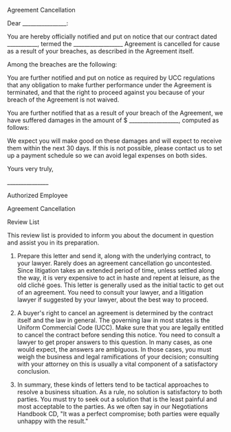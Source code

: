 Agreement Cancellation

Dear \_\_\_\_\_\_\_\_\_\_\_\_\_\_\_\_:

You are hereby officially notified and put on notice that our contract
dated \_\_\_\_\_\_\_\_\_\_\_, termed the
\_\_\_\_\_\_\_\_\_\_\_\_\_\_\_\_\_\_ Agreement is cancelled for cause as
a result of your breaches, as described in the Agreement itself.

Among the breaches are the following:

You are further notified and put on notice as required by UCC
regulations that any obligation to make further performance under the
Agreement is terminated, and that the right to proceed against you
because of your breach of the Agreement is not waived.

You are further notified that as a result of your breach of the
Agreement, we have suffered damages in the amount of \$
\_\_\_\_\_\_\_\_\_\_\_\_\_\_\_\_\_\_, computed as follows:

We expect you will make good on these damages and will expect to receive
them within the next 30 days. If this is not possible, please contact us
to set up a payment schedule so we can avoid legal expenses on both
sides.

Yours very truly,

\_\_\_\_\_\_\_\_\_\_\_\_\_\_\_

Authorized Employee

Agreement Cancellation

Review List

This review list is provided to inform you about the document in
question and assist you in its preparation.

1.  Prepare this letter and send it, along with the underlying contract,
    to your lawyer. Rarely does an agreement cancellation go
    uncontested. Since litigation takes an extended period of time,
    unless settled along the way, it is very expensive to act in haste
    and repent at leisure, as the old cliché goes. This letter is
    generally used as the initial tactic to get out of an agreement. You
    need to consult your lawyer, and a litigation lawyer if suggested by
    your lawyer, about the best way to proceed.

2.  A buyer\'s right to cancel an agreement is determined by the
    contract itself and the law in general. The governing law in most
    states is the Uniform Commercial Code (UCC). Make sure that you are
    legally entitled to cancel the contract before sending this notice.
    You need to consult a lawyer to get proper answers to this question.
    In many cases, as one would expect, the answers are ambiguous. In
    those cases, you must weigh the business and legal ramifications of
    your decision; consulting with your attorney on this is usually a
    vital component of a satisfactory conclusion.

3.  In summary, these kinds of letters tend to be tactical approaches to
    resolve a business situation. As a rule, no solution is satisfactory
    to both parties. You must try to seek out a solution that is the
    least painful and most acceptable to the parties. As we often say in
    our Negotiations Handbook CD, "It was a perfect compromise; both
    parties were equally unhappy with the result."
